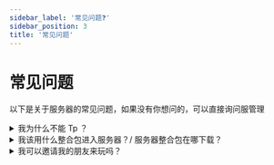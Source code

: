 ```yaml
---
sidebar_label: '常见问题❓'
sidebar_position: 3
title: '常见问题'
---
```


# 常见问题

以下是关于服务器的常见问题，如果没有你想问的，可以直接询问服管理

  <details>
    <summary>我为什么不能 Tp ？</summary>
    <p>本服禁用 Tp 。长途旅行请仰仗马、矿车、鞘翅等交通工具。</p>
  </details>

  <details>
    <summary>我该用什么整合包进入服务器？/ 服务器整合包在哪下载？</summary>
    <p>任何 1.20.4 版本的游戏都可以进入服务器，无论是原版、Forge 版、Fabric 版。你可以安装任何你喜欢的客户端 Mod（作弊 Mod 除外）进入游戏。当然<a href="http://qm.qq.com/cgi-bin/qm/qr?_wv=1027&k=1N6yUa-DsM88XqTATTEwhi8ERcMsahZf&authKey=at5bFQFgEi%2FzvxsvreLBk30ueXVhfeDjnl1UGNyJlNxGEDEIvhVHiWqVecYVAauV&noverify=0&group_code=796500922">群内</a>也有 1.20.4 Fabric 简单整合可以下载。</p>
  </details>

  <details>
    <summary>我可以邀请我的朋友来玩吗？</summary>
    <p>当然可以！但最好是你信任的朋友。因为本服没有白名单、没有正版验证，遇到熊会很麻烦。</p>
  </details>



